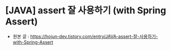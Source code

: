 # \[JAVA\] assert 잘 사용하기 (with Spring Assert)

- 원본 글 : https://hojun-dev.tistory.com/entry/JAVA-assert-잘-사용하기-with-Spring-Assert